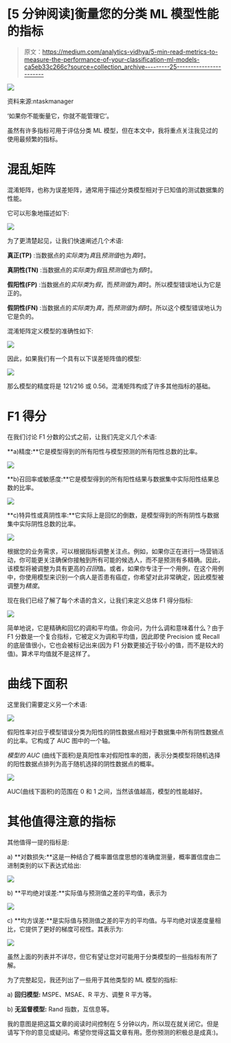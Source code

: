 # [5 分钟阅读]衡量您的分类 ML 模型性能的指标

> 原文：<https://medium.com/analytics-vidhya/5-min-read-metrics-to-measure-the-performance-of-your-classification-ml-models-ca5eb33c266c?source=collection_archive---------25----------------------->

![](img/bcadc419ae12a74de7bb3f532665b522.png)

资料来源:ntaskmanager

‘如果你不能衡量它，你就不能管理它’。

虽然有许多指标可用于评估分类 ML 模型，但在本文中，我将重点关注我见过的使用最频繁的指标。

# **混乱矩阵**

混淆矩阵，也称为误差矩阵，通常用于描述分类模型相对于已知值的测试数据集的性能。

它可以形象地描述如下:

![](img/248a74387bc67b3d40b182070e15023e.png)

为了更清楚起见，让我们快速阐述几个术语:

**真正(TP)** :当数据点的*实际类*为*真*且*预测值*也为*真*时。

**真阴性(TN)** :当数据点的*实际类*为*假*且*预测值*也为*假*时。

**假阳性(FP)** :当数据点的*实际类*为*假*，而*预测值*为*真*时。所以模型错误地认为它是正的。

**假阴性(FN)** :当数据点的*实际类*为*真*，而*预测值*为*假*时。所以这个模型错误地认为它是负的。

混淆矩阵定义模型的准确性如下:

![](img/e06e879b0f8e25a692490a7804f1481a.png)

因此，如果我们有一个具有以下误差矩阵值的模型:

![](img/6f1de6ec4df323a1691312c809fc65b5.png)

那么模型的精度将是 121/216 或 0.56。混淆矩阵构成了许多其他指标的基础。

# **F1 得分**

在我们讨论 F1 分数的公式之前，让我们先定义几个术语:

**a)精度:**它是模型得到的所有阳性与模型预测的所有阳性总数的比率。

![](img/278c64419149bcc4eaa3118604388d47.png)

**b)召回率或敏感度:**它是模型得到的所有阳性结果与数据集中实际阳性结果总数的比率。

![](img/3dd317a87f9d1a82fbd36998e452da8e.png)

**c)特异性或真阴性率:**它实际上是回忆的倒数，是模型得到的所有阴性与数据集中实际阴性总数的比率。

![](img/a28b5d7d9fb398b41b7211982da099a9.png)

根据您的业务需求，可以根据指标调整关注点。例如，如果你正在进行一场营销活动，你可能更关注确保你接触到所有可能的候选人，而不是预测有多精确。因此，该模型将被调整为具有更高的*召回*值。或者，如果你专注于一个用例，在这个用例中，你使用模型来识别一个病人是否患有癌症，你希望对此非常确定，因此模型被调整为*精度*。

现在我们已经了解了每个术语的含义，让我们来定义总体 F1 得分指标:

![](img/ee03ed23d894dfba49267310b83bf393.png)

简单地说，它是精确和回忆的调和平均值。你会问，为什么调和意味着什么？由于 F1 分数是一个复合指标，它被定义为调和平均值，因此即使 Precision 或 Recall 的底层值很小，它也会被标记出来(因为 F1 分数更接近于较小的值，而不是较大的值)。算术平均值就不是这样了。

# **曲线下面积**

这里我们需要定义另一个术语:

![](img/71f6b3dbcef1c6d65bb194a277756f4a.png)

假阳性率对应于模型错误分类为阳性的阴性数据点相对于数据集中所有阴性数据点的比率。它构成了 AUC 图中的一个轴。

*模型的 AUC* (曲线下面积)是真阳性率对假阳性率的图，表示分类模型将随机选择的阳性数据点排列为高于随机选择的阴性数据点的概率。

![](img/a63cb0dc5bdbce6c6e741862a8b54831.png)

AUC(曲线下面积)的范围在 0 和 1 之间，当然该值越高，模型的性能越好。

# 其他值得注意的指标

其他值得一提的指标是:

a) **对数损失:**这是一种结合了概率置信度思想的准确度测量，概率置信度由二进制类别的以下表达式给出:

![](img/510dd1fe0ccc5c7d7fd8f898395f1b89.png)

b) **平均绝对误差:**实际值与预测值之差的平均值，表示为

![](img/e7c675ba7ea741b6e608beb7fe723da4.png)

c) **均方误差:**是实际值与预测值之差的平方的平均值。与平均绝对误差度量相比，它提供了更好的梯度可视性。其表示为:

![](img/afc99a05c5b3ec5a4abedef2fa321b90.png)

虽然上面的列表并不详尽，但它有望让您对可能用于分类模型的一些指标有所了解。

为了完整起见，我还列出了一些用于其他类型的 ML 模型的指标:

a) **回归模型:** MSPE、MSAE、R 平方、调整 R 平方等。

b) **无监督模型:** Rand 指数，互信息等。

我的意图是把这篇文章的阅读时间控制在 5 分钟以内，所以现在就关闭它。但是请写下你的意见或疑问。希望你觉得这篇文章有用。愿你预测的积极总是成真:)。